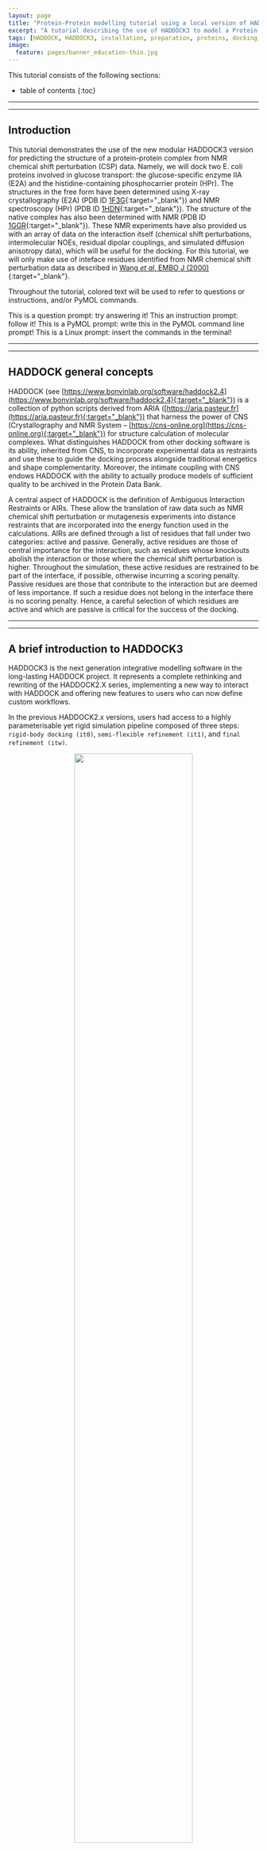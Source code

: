 ```yaml
---
layout: page
title: "Protein-Protein modelling tutorial using a local version of HADDOCK3"
excerpt: "A tutorial describing the use of HADDOCK3 to model a Protein-Protein complex"
tags: [HADDOCK, HADDOCK3, installation, preparation, proteins, docking, analysis, workflows]
image:
  feature: pages/banner_education-thin.jpg
---
```

This tutorial consists of the following sections:

* table of contents
{:toc}

<hr>
<hr>

## Introduction

This tutorial demonstrates the use of the new modular HADDOCK3 version for predicting the structure of a protein-protein complex from NMR chemical shift perturbation (CSP) data. 
Namely, we will dock two E. coli proteins involved in glucose transport: the glucose-specific enzyme IIA (E2A) and the histidine-containing phosphocarrier protein (HPr). 
The structures in the free form have been determined using X-ray crystallography (E2A) (PDB ID [1F3G](https://www.ebi.ac.uk/pdbe/entry/pdb/1f3g){:target="_blank"}) 
and NMR spectroscopy (HPr) (PDB ID [1HDN](https://www.ebi.ac.uk/pdbe/entry/pdb/1hdn){:target="_blank"}). 
The structure of the native complex has also been determined with NMR (PDB ID [1GGR](https://www.ebi.ac.uk/pdbe/entry/pdb/1ggr){:target="_blank"}). 
These NMR experiments have also provided us with an array of data on the interaction itself 
(chemical shift perturbations, intermolecular NOEs, residual dipolar couplings, and simulated diffusion anisotropy data), which will be useful for the docking. 
For this tutorial, we will only make use of inteface residues identified from NMR chemical shift perturbation data as described 
in [Wang *et al*, EMBO J (2000)](https://onlinelibrary.wiley.com/doi/10.1093/emboj/19.21.5635/abstract){:target="_blank"}.

Throughout the tutorial, colored text will be used to refer to questions or instructions, and/or PyMOL commands.

<a class="prompt prompt-question">This is a question prompt: try answering it!</a>
<a class="prompt prompt-info">This an instruction prompt: follow it!</a>
<a class="prompt prompt-pymol">This is a PyMOL prompt: write this in the PyMOL command line prompt!</a>
<a class="prompt prompt-cmd">This is a Linux prompt: insert the commands in the terminal!</a>

<hr>
<hr>


## HADDOCK general concepts

HADDOCK (see [https://www.bonvinlab.org/software/haddock2.4](https://www.bonvinlab.org/software/haddock2.4){:target="_blank"})
is a collection of python scripts derived from ARIA ([https://aria.pasteur.fr](https://aria.pasteur.fr){:target="_blank"})
that harness the power of CNS (Crystallography and NMR System – [https://cns-online.org](https://cns-online.org){:target="_blank"})
for structure calculation of molecular complexes. What distinguishes HADDOCK from other docking software is its ability,
inherited from CNS, to incorporate experimental data as restraints and use these to guide the docking process alongside
traditional energetics and shape complementarity. Moreover, the intimate coupling with CNS endows HADDOCK with the
ability to actually produce models of sufficient quality to be archived in the Protein Data Bank.

A central aspect of HADDOCK is the definition of Ambiguous Interaction Restraints or AIRs. These allow the
translation of raw data such as NMR chemical shift perturbation or mutagenesis experiments into distance
restraints that are incorporated into the energy function used in the calculations. AIRs are defined through
a list of residues that fall under two categories: active and passive. Generally, active residues are those
of central importance for the interaction, such as residues whose knockouts abolish the interaction or those
where the chemical shift perturbation is higher. Throughout the simulation, these active residues are
restrained to be part of the interface, if possible, otherwise incurring a scoring penalty. Passive residues
are those that contribute to the interaction but are deemed of less importance. If such a residue does
not belong in the interface there is no scoring penalty. Hence, a careful selection of which residues are
active and which are passive is critical for the success of the docking.


<hr>
<hr>

## A brief introduction to HADDOCK3

HADDOCK3 is the next generation integrative modelling software in the
long-lasting HADDOCK project. It represents a complete rethinking and rewriting
of the HADDOCK2.X series, implementing a new way to interact with HADDOCK and
offering new features to users who can now define custom workflows.

In the previous HADDOCK2.x versions, users had access to a highly
parameterisable yet rigid simulation pipeline composed of three steps:
`rigid-body docking (it0)`, `semi-flexible refinement (it1)`, and `final refinement (itw)`.

<figure style="text-align: center;">
<img width="75%" src="/education/HADDOCK3/HADDOCK3-antibody-antigen/HADDOCK2-stages.png">
</figure>

In HADDOCK3, users have the freedom to configure docking workflows into
functional pipelines by combining the different HADDOCK3 modules, thus
adapting the workflows to their projects. HADDOCK3 has therefore developed to
truthfully work like a puzzle of many pieces (simulation modules) that users can
combine freely. To this end, the “old” HADDOCK machinery has been modularized,
and several new modules added, including third-party software additions. As a
result, the modularization achieved in HADDOCK3 allows users to duplicate steps
within one workflow (e.g., to repeat twice the `it1` stage of the HADDOCK2.x
rigid workflow).

Note that, for simplification purposes, at this time, not all functionalities of
HADDOCK2.x have been ported to HADDOCK3, which does not (yet) support NMR RDC,
PCS and diffusion anisotropy restraints, cryo-EM restraints and coarse-graining.
Any type of information that can be converted into ambiguous interaction
restraints can, however, be used in HADDOCK3, which also supports the
*ab initio* docking modes of HADDOCK.

<figure style="text-align: center;">
<img width="75%" src="/education/HADDOCK3/HADDOCK3-antibody-antigen/HADDOCK3-workflow-scheme.png">
</figure>

To keep HADDOCK3 modules organized, we catalogued them into several
categories. However, there are no constraints on piping modules of different
categories.

The main module categories are "topology", "sampling", "refinement",
"scoring", and "analysis". There is no limit to how many modules can belong to a
category. Modules are added as developed, and new categories will be created
if/when needed. You can access the HADDOCK3 documentation page for the list of
all categories and modules. Below is a summary of the available modules:

* **Topology modules**
    * `topoaa`: *generates the all-atom topologies for the CNS engine.*
* **Sampling modules**
    * `rigidbody`: *Rigid body energy minimization with CNS (`it0` in haddock2.x).*
    * `lightdock`: *Third-party glow-worm swam optimization docking software.*
* **Model refinement modules**
    * `flexref`: *Semi-flexible refinement using a simulated annealing protocol through molecular dynamics simulations in torsion angle space (`it1` in haddock2.x).*
    * `emref`: *Refinement by energy minimisation (`itw` EM only in haddock2.4).*
    * `mdref`: *Refinement by a short molecular dynamics simulation in explicit solvent (`itw` in haddock2.X).*
* **Scoring modules**
    * `emscoring`: *scoring of a complex performing a short EM (builds the topology and all missing atoms).*
    * `mdscoring`: *scoring of a complex performing a short MD in explicit solvent + EM (builds the topology and all missing atoms).*
* **Analysis modules**
    * `alascan`: *Performs a systematic (or user-define) alanine scanning mutagenesis of interface residues.*
    * `caprieval`: *Calculates CAPRI metrics (i-RMSD, l-RMSD, Fnat, DockQ) with respect to the top-scoring model or reference structure if provided.*
    * `clustfcc`: *Clusters models based on the fraction of common contacts (FCC)*
    * `clustrmsd`: *Clusters models based on pairwise RMSD matrix calculated with the `rmsdmatrix` module.*
    * `contactmap`: *Generate contact matrices of both intra- and intermolecular contacts and a chordchart of intermolecular contacts.*
    * `rmsdmatrix`: *Calculates the pairwise RMSD matrix between all the models generated in the previous step.*
    * `ilrmsdmatrix`: *Calculates the pairwise interface-ligand-RMSD (il-RMSD) matrix between all the models generated in the previous step.*
    * `seletop`: *Selects the top N models from the previous step.*
    * `seletopclusts`: *Selects the top N clusters from the previous step.*

The HADDOCK3 workflows are defined in simple configuration text files, similar to the TOML format but with extra features.
Contrary to HADDOCK2.X which follows a rigid (yet highly parameterisable)
procedure, in HADDOCK3, you can create your own simulation workflows by
combining a multitude of independent modules that perform specialized tasks.


<hr>
<hr>

## Software and data setup

In order to follow this tutorial you will need to work on a Linux or MacOSX
system. We will also make use of [**PyMOL**](https://www.pymol.org/){:target="_blank"} (freely available for
most operating systems) in order to visualize the input and output data. We will
provide you links to download the various required software and data.

Further, we are providing pre-processed PDB files for docking and analysis (but the
preprocessing of those files will also be explained in this tutorial). The files have been processed
to facilitate their use in HADDOCK and to allow comparison with the known reference
structure of the complex. 

If you are running this tutorial on your own resources _download and unzip the following_
[zip archive](https://surfdrive.surf.nl/files/index.php/s/R7VHGQM9nx8QuQn){:target="_blank"}
_and note the location of the extracted PDB files in your system_. 

__If running as part of a BioExcel workshop or summerschool see the instructions in the next section.__

_Note_ that you can also download and unzip this archive directly from the Linux command line:

<a class="prompt prompt-cmd">
wget https://surfdrive.surf.nl/files/index.php/s/2RmROYLP4HcNZ1V/download -O HADDOCK3-protein-protein.zip<br>
unzip HADDOCK3-protein-protein.zip
</a>


Unziping the file will create the `HADDOCK3-protein-protein` directory which should contain the following directories and files:

* `pdbs`: a directory containing the pre-processed PDB files
* `restraints`: a directory containing the interface information and the corresponding restraint files for HADDOCK3
* `runs`: a directory containing pre-calculated results
* `scripts`: a directory containing various scripts used in this tutorial
* `workflows`: a directory containing configuration file examples for HADDOCK3

In case of a workshop of course, HADDOCK3 will usually have been installed on the system you will be using.

It this is not the case, you will have to install it yourself. To obtain and install HADDOCK3, navigate to [its repository][haddock-repo], fill the
registration form, and then follow the instructions under the **Local setup (on your own)** section below.


<hr>

### Local setup (on your own)

If you are installing HADDOCK3 on your own system, check the instructions and requirements below.


#### Installing HADDOCK3

To obtain HADDOCK3 navigate to [its repository][haddock-repo], fill the
registration form, and then follow the [installation instructions](https://www.bonvinlab.org/haddock3/INSTALL.html){:target="_blank"}.

**_Note_** that depending on the system you are installing HADDOCK3 on, you might have to recompile CNS if the provided executable is not working. See the [CNS troubleshooting section](https://github.com/haddocking/haddock3/blob/main/DEVELOPMENT.md#troubleshooting-the-cns-executable){:target="_blank"} on the HADDOCK3 GitHub repository for instructions.

#### Auxiliary software

[**PyMOL**](https://www.pymol.org/){:target="_blank"}: In this tutorial we will make use of PyMOL for visualization. If not
already installed on your system, download and install [**PyMOL**](https://www.pymol.org/){:target="_blank"}. Note that you can use your favorite visulation software but instructions are only provided here for PyMOL.


<hr>
<hr>

## Preparing PDB files for docking

In this section we will prepare the PDB files of the two proteins for docking.
Crystal and NMR structures are available from the [PDBe database](https://www.pdbe.org){:target="_blank"}. 
Throughout this step, we will use `pdb-tools` from the command line.

_**Note**_ that `pdb-tools` is also available as a [web service](https://wenmr.science.uu.nl/pdbtools/){:target="_blank"}.

_**Note**_: Before starting to work on the tutorial, make sure to activate your haddock3 environment (how to do it depends on how you installed haddock3).


<hr>

### Inspecting and preparing E2A for docking

We will now inspect the E2A structure. For this start PyMOL and in the command line window of PyMOL (indicated by PyMOL>) type:

<a class="prompt prompt-pymol">
fetch 1F3G<br>
show cartoon<br>
hide lines<br>
show sticks, resn HIS<br>
</a>

You should see a backbone representation of the protein with only the histidine side-chains visible.
Try to locate the histidines in this structure.

<a class="prompt prompt-question">Is there any phosphate group present in this structure?</a>

Note that you can zoom on the histidines by typing in PyMOL:

<a class="prompt prompt-pymol">zoom resn HIS</a>

Revert to a full view with:

<a class="prompt prompt-pymol">zoom vis</a>

As a preparation step before docking, it is advised to remove any irrelevant water and other small molecules (e.g. small molecules from the crystallisation buffer), however do leave relevant co-factors if present. For E2A, the PDB file only contains water molecules. You can remove those in PyMOL by typing:

<a class="prompt prompt-pymol">remove resn HOH</a>

Now let us vizualize the residues affected by binding as identified by NMR. From [Wang *et al*, EMBO J (2000)](https://onlinelibrary.wiley.com/doi/10.1093/emboj/19.21.5635/abstract){:target="_blank"} the following residues of E2A were identified has having significant chemical shift perturbations:

<a class="prompt prompt-info">38,40,45,46,69,71,78,80,94,96,141</a>

We will now switch to a surface representation of the molecule and highlight the NMR-defined interface. In PyMOL type the following commands:

<a class="prompt prompt-pymol">
color white, all<br>
show surface<br>
select e2a_active, (1F3G and resi 38,40,45,46,69,71,78,80,94,96,141)<br>
color red, e2a_active<br>
</a>

<figure align="center">
<img src="/education/HADDOCK24/HADDOCK24-protein-protein-basic/e2a-surface-airs.png">
</figure>

Inspect the surface.

<a class="prompt prompt-question">Do the identified residues form a well defined patch on the surface?</a>
<a class="prompt prompt-question">Do they form a contiguous surface?</a>

The answer to the last question should be no: We can observe residue in the center of the patch that do not seem significantly affected while still being in the middle of the defined interface. This is the reason why in HADDOCK we also define "*passive*" residues that correspond to surface neighbors of active residues. These can be selected manually, or more conveniently you can let the HADDOCK server do it for you (see [Setting up the docking run](#setting-up-the-docking-run) below).

As final step save the molecule as a new PDB file which we will call: *e2a_1F3G.pdb*<br>
For this in the PyMOL menu on top select:

<a class="prompt prompt-info">File -> Export molecule...</a>
<a class="prompt prompt-info">Click on the save button</a>
<a class="prompt prompt-info">Select as ouptut format PDB (*.pdb *.pdb.gz)</a>
<a class="prompt prompt-info">Name your file *e2a_1F3G.pdb* and note its location</a>

After saving the molecule delete it from the Pymol window or close Pymol. You can remove the molecule by typing this into the command line window of PyMOL:

<a class="prompt prompt-pymol">
delete 1F3G
</a>

In a terminal, make sure that E2A chain is A.

<a class="prompt prompt-cmd">
pdb_chain -A e2a_1F3G.pdb | pdb_chainxseg > e2a_1F3G_clean.pdb
</a>

This will be usefull in the docking phase, as HADDOCK3 needs different chain associated to each protein involved in the docking.

<hr>

### Adding a phosphate group

Since the biological function of this complex is to transfer a phosphate group from one protein to another, via histidines side-chains, it is relevant to make sure that a phosphate group be present for docking. As we have seen above none is currently present in the PDB files. HADDOCK does support a list of modified amino acids which you can find at the following link: [https://wenmr.science.uu.nl/haddock2.4/library](https://wenmr.science.uu.nl/haddock2.4/library){:target="_blank"}.

<a class="prompt prompt-question">Check the list of supported modified amino acids.</a>
<a class="prompt prompt-question">What is the proper residue name for a phospho-histidine in HADDOCK?</a>

In order to use a modified amino-acid in HADDOCK, the only thing you will need to do is to edit the PDB file and change the residue name of the amino-acid you want to modify. Don not bother deleting irrelevant atoms or adding missing ones, HADDOCK will take care of that. For E2A, the histidine that is phosphorylated has residue number 90. In order to change it to a phosphorylated histidine do the following:

<a class="prompt prompt-info">Edit the PDB file (*e2a_1F3G_clean.pdb*) in your favorite text editor</a>
<a class="prompt prompt-info">Change the name of histidine 90 to NEP </a>
<a class="prompt prompt-info">Save the file (as simple text file) under a new name, e.g. *e2aP_1F3G.pdb*</a>

Alternatively, this can also be done from the command line with the following command:

<a class="prompt prompt-cmd">
sed 's/HIS\ A\  90/NEP\ A\  90/g' e2a_1F3G_clean.pdb > e2aP_1F3G.pdb
</a>

**Note:** The same procedure can be used to introduce a mutation in an input protein structure.


<hr>

### Inspecting and preparing HPR for docking

We will now inspect the HPR structure. For this start PyMOL and in the command line window of PyMOL type:

<a class="prompt prompt-pymol">
fetch 1HDN<br>
show cartoon<br>
hide lines<br>
</a>

Since this is an NMR structure it does not contain any water molecules and we don't need to remove them.

Let's vizualize the residues affected by binding as identified by NMR. From [Wang *et al*, EMBO J (2000)](https://onlinelibrary.wiley.com/doi/10.1093/emboj/19.21.5635/abstract){:target="_blank"} the following residues were identified has having significant chemical shift perturbations:

<a class="prompt prompt-info">15,16,17,20,48,49,51,52,54,56</a>

We will now switch to a surface representation of the molecule and highlight the NMR-defined interface. In PyMOL type the following commands:

<a class="prompt prompt-pymol">
color white, all<br>
show surface<br>
select hpr_active, (1HDN and resi 15,16,17,20,48,49,51,52,54,56)<br>
color red, hpr_active<br>
</a>

Again, inspect the surface.

<a class="prompt prompt-question">Do the identified residues form a well defined patch on the surface?</a>
<a class="prompt prompt-question">Do they form a contiguous surface?</a>

Now since this is an NMR structure, it actually consists of an ensemble of models. HADDOCK can handle such ensemble, using each conformer in turn as starting point for the docking. We however recommend to limit the number of conformers used for docking, since the number of conformer combinations of the input molecules might explode (e.g. 10 conformers each will give 100 starting combinations and if we generate 1000 ridig body models (see [HADDOCK general concepts](#haddock-general-concepts) above) each combination will only be sampled 10 times).

Now let's vizualise this NMR ensemble. In PyMOL type:

<a class="prompt prompt-pymol">
hide all<br>
show ribbon<br>
set all_states, on<br>
</a>

You should now be seing the 30 conformers present in this NMR structure. To illustrate the potential benefit of using an ensemble of conformations as starting point for docking let's look at the side-chains of the active residues:

<a class="prompt prompt-pymol">
show lines, hpr_active<br>
</a>

<figure align="center">
<img src="/education/HADDOCK24/HADDOCK24-protein-protein-basic/hpr-ensemble.png">
</figure>

You should be able to see the amount of conformational space sampled by those surface side-chains. You can clearly see that some residues do sample a large variety of conformations, one of which might lead to much better docking results.

**Note:** Pre-sampling of possible conformational changes can thus be beneficial for the docking, but again do limit the number of conformers used for the docking (or increase the number of sampled models, which is possible for users with expert- or guru-level access. The default access level is however only easy - for a higher level access do request it after registration).

As final step, save the molecule as a new PDB file which we will call: *hpr-ensemble.pdb*
For this in the PyMOL menu select:

<a class="prompt prompt-info">File -> Export molecule...</a>
<a class="prompt prompt-info">Select as State 0 (all states)</a>
<a class="prompt prompt-info">Click on Save...</a>
<a class="prompt prompt-info">Select as ouptut format PDB (*.pdb *.pdb.gz)</a>
<a class="prompt prompt-info">Name your file *hpr-ensemble.pdb* and note its location</a>


In a terminal, make sure that hpr chain is B.

<a class="prompt prompt-cmd">
pdb_chain -B hpr-ensemble.pdb | pdb_chainxseg > hpr-ensemble_clean.pdb
</a>

This will be usefull in the docking phase, as HADDOCK3 needs different chain associated to each protein involved in the docking.


<hr>
<hr>

## Defining restraints for docking

Before setting up the docking, we first need to generate distance restraint files in a format suitable for HADDOCK.
HADDOCK uses [CNS][link-cns]{:target="_blank"} as computational engine.
A description of the format for the various restraint types supported by HADDOCK can be found in our [Nature Protocol 2024][nat-pro]{:target="_blank"} paper, Box 1.

Distance restraints are defined as follows:

<pre style="background-color:#DAE4E7">
assign (selection1) (selection2) distance, lower-bound correction, upper-bound correction
</pre>

The lower limit for the distance is calculated as: distance minus lower-bound correction
and the upper limit as: distance plus upper-bound correction.

The syntax for the selections can combine information about:

* chainID - `segid` keyword
* residue number - `resid` keyword
* atom name - `name` keyword.

Other keywords can be used in various combinations of OR and AND statements. Please refer for that to the [online CNS manual][link-cns]{:target="_blank"}.

E.g.: a distance restraint between the CB carbons of residues 10 and 200 in chains A and B with an
allowed distance range between 10Å and 20Å would be defined as follows:

<pre style="background-color:#DAE4E7">
assign (segid A and resid 10 and name CB) (segid B and resid 200 and name CB) 20.0 10.0 0.0
</pre>

<a class="prompt prompt-question">
Can you think of a different way of defining the distance and lower and upper corrections while maintaining the same
allowed range?
</a>


<hr>

### Defining active and passive residues for E2A

As stated before, the following residues were identified has having significant chemical shift perturbations from [Wang *et al*, EMBO J (2000)](https://onlinelibrary.wiley.com/doi/10.1093/emboj/19.21.5635/abstract){:target="_blank"}:

<a class="prompt prompt-info">38,40,45,46,69,71,78,80,94,96,141</a>

Hence, we are using these residues as `active` residues for the docking run. However, we have to define `passive` residues before the run. 
These passive residues allows us to deal with potentially incomplete binding sites by defining surface neighbors as `passive` residues.
These are added to the definition of the interface but will not lead to any energetic penalty if they are not part of the
binding site in the final models, while the residues defined as `active` (typically the identified or predicted binding
site residues) will. When using the HADDOCK server, `passive` residues will be automatically defined. Here since we are
using a local version, we need to define those manually and create a file in which the active and passive residues will be listed.

This can easily be done using a haddock3 command line tool in the following way:

<a class="prompt prompt-cmd">
echo "38 40 45 46 69 71 78 80 94 96 141" > e2a.act-pass
haddock3-restraints passive_from_active e2a_1F3G.pdb 38,40,45,46,69,71,78,80,94,96,141 >> e2a.act-pass
</a>

The NMR-identified residues and their surface neighbors generated with the above command can be used to define ambiguous interactions restraints, either using the NMR identified residues as active in HADDOCK, or combining those with the surface neighbors and use this combination as passive only. Here we decided to treat the NMR-identified residues as active residues. 
Note the file consists of two lines, with the first one defining the `active` residues and
the second line the `passive` ones. We will use later these files to generate the ambiguous distance restraints for HADDOCK.

In general it is better to be too generous rather than too strict in the
definition of passive residues.

An important aspect is to filter both the active (the residues identified from
your mapping experiment) and passive residues by their solvent accessibility.
Our web service uses a default relative accessibility of 15% as cutoff. This is
not a hard limit. You might consider including even more buried residues if some
important chemical group seems solvent accessible from a visual inspection.

<hr>

### Defining active and passive residues for HPR

As stated before, the following residues were identified has having significant chemical shift perturbations from [Wang *et al*, EMBO J (2000)](https://onlinelibrary.wiley.com/doi/10.1093/emboj/19.21.5635/abstract){:target="_blank"}:

<a class="prompt prompt-info">15,16,17,20,48,49,51,52,54,56</a>

Using the same haddock3 command line tool: 

<a class="prompt prompt-cmd">
echo "15 16 17 20 48 49 51 52 54 56" > hpr.act-pass
haddock3-restraints passive_from_active hpr-ensemble.pdb 15,16,17,20,48,49,51,52,54,56 >> hpr.act-pass
</a>

<hr>

### Defining the ambiguous interaction restraints

Once you have defined your active and passive residues for both molecules, you
can proceed with the generation of the ambiguous interaction restraints (AIR) file for HADDOCK.
For this you can either make use of our online [haddock-restraints](https://rascar.science.uu.nl/haddock-restraints) web service, entering the
list of active and passive residues for each molecule, and saving the resulting
restraint list to a text file, or use our haddock3 command line tool.

To use our haddock3 command line tool you need to create for each molecule a file containing two lines:

* The first line corresponds to the list of active residues (numbers separated by spaces)
* The second line corresponds to the list of passive residues.

* For E2A (the file called `e2a.act-pass`):
<pre style="background-color:#DAE4E7">
38 40 45 46 69 71 78 80 94 96 141
35 37 39 42 43 44 47 48 64 66 68 70 72 74 81 82 83 84 86 88 97 98 99 100 105 109 110 131 132 133 142 143 144 145
</pre>

* and for HPR (the file called `hpr.act-pass`):
<pre style="background-color:#DAE4E7">
15 16 17 20 48 49 51 52 54 56
9 10 11 12 21 24 25 37 38 40 41 43 45 46 47 53 55 57 58 59 60 84 85
</pre>

Using those two files, we can generate the CNS-formatted AIR restraint files
with the following command:

<a class="prompt prompt-cmd">
haddock3-restraints active_passive_to_ambig restraints/e2a.act-pass restraints/hpr.act-pass \-\-segid-one A \-\-segid-two B > e2a-hpr_air.tbl
</a>

This generates a file called `ambig-prot-prot.tbl` that contains the AIR
restraints. The default distance range for those is between 0 and 2Å, which
might seem short but makes senses because of the 1/r^6 summation in the AIR
energy function that makes the effective distance be significantly shorter than
the shortest distance entering the sum.

The effective distance is calculated as the SUM over all pairwise atom-atom
distance combinations between an active residue and all the active+passive on
the other molecule: SUM[1/r^6]^(-1/6).

<hr>

### Restraints validation

If you modify manually this generated restraint files or create your own, it is possible to quickly check if the format is valid using the following `haddock3-restraints` sub-command:

<a class="prompt prompt-cmd">
haddock3-restraints validate_tbl e2a-hpr_air.tbl \-\-silent
</a>

No output means that your TBL file is valid.

*__Note__* that this only validates the syntax of the restraint file, but does not check if the selections defined in the restraints are actually existing in your input PDB files.


<hr>
<hr>

## Setting up the docking with HADDOCK3

<hr>

### HADDOCK3 workflow definition

Now that we have all required files at hand (PBD and restraints files) it is time to setup our docking protocol.
For this we need to create a HADDOCK3 configuration file that will define the docking workflow. In contrast to HADDOCK2.X,
we have much more flexibility in doing this. We will illustrate this flexibility by introducing a clustering step
after the initial rigid-body docking stage, select up to 10 models per cluster and refine all of those.

HADDOCK3 also provides an analysis module (`caprieval`) that allows
to compare models to either the best scoring model (if no reference is given) or a reference structure, which in our case
we have at hand. This will directly allow us to assess the performance of the protocol for the following two scenarios:

1. **Scenario 1**: 1000 rigidbody docking models, selection of top200 and flexible refinement + EM 
3. **Scenario 2**: 1000 rigidbody docking models, FCC clustering and selection of max 20 models per cluster followed by flexible refinement and EM

The basic workflow for the first scenario consists of the following modules:

1. **`topoaa`**: *Generates the topologies for the CNS engine and builds missing atoms*
2. **`rigidbody`**: *Performs rigid body energy minimisation (`it0` in haddock2.x)*
3. **`caprieval`**: *Calculates CAPRI metrics (i-RMSD, l-RMSD, Fnat, DockQ) with respect to the top scoring model or reference structure if provided*
4. **`seletop`** : *Selects the top X models from the previous module*
5. **`flexref`**: *Preforms semi-flexible refinement of the interface (`it1` in haddock2.4)*
6. **`caprieval`**
7. **`emref`**: *Final refinement by energy minimisation (`itw` EM only in haddock2.4)*
8. **`caprieval`**
9. **`clustfcc`**: *Clustering of models based on the fraction of common contacts (FCC)*
10. **`seletopclusts`**: *Selects the top models of all clusters*
11. **`caprieval`** Cluster-based CAPRI statistics
12. **`contactmap`**: *Contacts matrix and a chordchart of intermolecular contacts*

In the second scenario a clustering step is introduced after rigid-body docking with the seletop module of scenario 1 (step4) replaced by:

* **`clustfcc`**: *Clustering of models based on the fraction of common contacts (FCC)*
* **`seletopclusts`**: *Selection of the top10 models of all clusters*

The input PDB and restraints files are the same for the two scenarios.


The corresponding toml configuration files are provided in the `workflows` directory. For scenario2 it looks like:

{% highlight toml %}
# ====================================================================
# Protein-protein docking example with NMR-derived ambiguous interaction restraints
# ====================================================================

# directory in which the scoring will be done
run_dir = "run2-full"

# execution mode
mode = "local"
# maximum of 50 cores (limited by the number of available cores)
ncores = 50

# molecules to be docked
molecules =  [
    "data/e2aP_1F3G.pdb",
    "data/hpr-ensemble_clean.pdb"
    ]

# ====================================================================
# Parameters for each stage are defined below, prefer full paths
# ====================================================================

[topoaa]
autohis = true

[rigidbody]
tolerance = 5
ambig_fname = "data/e2a-hpr_air.tbl"

[caprieval]
reference_fname = "data/e2a-hpr_1GGR.pdb"

[clustfcc]

[seletopclusts]

[caprieval]
reference_fname = "data/e2a-hpr_1GGR.pdb"

[flexref]
tolerance = 5
ambig_fname = "data/e2a-hpr_air.tbl"

[caprieval]
reference_fname = "data/e2a-hpr_1GGR.pdb"

[emref]
tolerance = 5
ambig_fname = "data/e2a-hpr_air.tbl"

[caprieval]
reference_fname = "data/e2a-hpr_1GGR.pdb"

[clustfcc]

[seletopclusts]

[caprieval]
reference_fname = "data/e2a-hpr_1GGR.pdb"

[contactmap]

# ====================================================================
{% endhighlight %}


**_Note_**: For making best use of the available CPU resources it is recommended to adapt the sampling parameter to be a multiple of the number of available cores when running in local mode.

**_Note_**: In case no reference is available (the usual scenario), the best ranked model is used as reference for each stage.
Including `caprieval` at the various stages even when no reference is provided is useful to get the rankings and scores and visualise the results (see Analysis section below).

**_Note_**: The default sampling would be 1000 models for `rigidbody` of which, for scenario1, 200 are passed to the flexible refinement in `seletop`. 

As an indication of the computational requirements, the default sampling worflow of scenario1 for this tutorial completes in about 37min using 12 cores on a MaxOSX M2 processor.

**_Note_**: To get a list of all possible parameters that can be defined in a specific module (and their default values) you can use the following command:

<a class="prompt prompt-cmd">
haddock3-cfg -m \<module\-name\>
</a>

Add the `-d` option to get a more detailed description of parameters and use the `-h` option to see a list of arguments and options.

Alternatively, you can consult the [developer's guide](https://www.bonvinlab.org/haddock3/){:target="_blank"}, where each parameter of each module is listed along with their default values, short and long descriptions, etc. Navigate to the [Modules](https://www.bonvinlab.org/haddock3/modules/index.html#){:target="_blank"} and select a module which parameters you want to display.

<a class="prompt prompt-question">
In the above workflow we see in three modules a *tolerance* parameter defined. Using the *haddock3-cfg* command try to figure out what this parameter does.
</a>


<hr>

### Running HADDOCK3

In in the first section of the workflow above we have a parameter `mode` defining the execution mode. HADDOCK3 currently supports three difference execution modes:

- **local** : In this mode, HADDOCK3 will run on the current system, using the defined number of cores (`ncores`) in the config file to a maximum of the total number of available cores on the system.
- **batch**: In this mode, HADDOCK3 will typically be started on your local server (e.g. the login node) and will dispatch jobs to the batch system of your cluster (slurm and torque are currently supported).
- **mpi**: HADDOCK3 also supports a pseudo parallel MPI implementation, which allows to harvest the power of multiple nodes to distribute the computations (functional but still very experimental at this stage).


<hr>

#### Learn more about the various execution modes of haddock3

<hr>

<details style="background-color:#DAE4E7">
  <summary style="bold">
    <b><i>Local execution</i></b> <i class="material-icons">expand_more</i>
  </summary>

In this mode HADDOCK3 will run on the current system, using the defined number of cores (<i>ncores</i>) 
in the config file to a maximum of the total number of available cores on the system minus one. 
An example of the relevant parameters to be defined in the first section of the config file is:

{% highlight toml %}
# compute mode
mode = "local"
#  1 nodes x 50 ncores
ncores = 50
{% endhighlight %}

In this mode HADDOCK3 can be started from the command line with as argument the configuration file of the defined workflow.

{% highlight shell %}
haddock3 <my-workflow-configuration-file>
{% endhighlight %}

Alternatively redirect the output to a log file and send haddock3 to the background.


As an indication, running locally on an Apple M2 laptop using 10 cores, this workflow completed in 7 minutes.


{% highlight shell %}
haddock3 <my-workflow-configuration-file> > haddock3.log &
{% endhighlight %}

<b>Note</b>: This is also the execution mode that should be used for example when submitting the HADDOCK3 job to a node of a cluster, requesting X number of cores.

</details>

<hr>

<details style="background-color:#DAE4E7">
  <summary style="bold">
    <b><i>Exection in batch mode using slurm</i></b> <i class="material-icons">expand_more</i>
  </summary>

  Here is an example script for submitting via the slurm batch system:

  {% highlight shell %}
  #!/bin/bash
  #SBATCH --nodes=1
  #SBATCH --tasks-per-node=50
  #SBATCH -J haddock3
  #SBATCH --partition=medium

  # activate the haddock3 conda environment
  source $HOME/miniconda3/etc/profile.d/conda.sh
  conda activate haddock3

  # go to the run directory
  cd $HOME/HADDOCK3-antibody-antigen

  # execute
  haddock3 <my-workflow-configuration-file>
  {% endhighlight %}
  <br>


  In this mode HADDOCK3 will typically be started on your local server (e.g. the login node) and will dispatch jobs to the batch system of your cluster. 
  Two batch systems are currently supported: <i>slurm</i> and <i>torque</i> (defined by the <i>batch_type</i> parameter). 
  In the configuration file you will have to define the <i>queue</i> name and the maximum number of concurrent jobs sent to the queue (<i>queue_limit</i>). 

  Since HADDOCK3 single model calculations are quite fast, it is recommended to calculate multiple models within one job submitted to the batch system. 
  he number of model per job is defined by the <i>concat</i> parameter in the configuration file. 
  You want to avoid sending thousands of very short jobs to the batch system if you want to remain friend with your system administrators...

  An example of the relevant parameters to be defined in the first section of the config file is:

  {% highlight toml %}
  # compute mode
  mode = "batch"
  # batch system
  batch_type = "slurm"
  # queue name
  queue = "short"
  # number of concurrent jobs to submit to the batch system
  queue_limit = 100
  # number of models to produce per submitted job
  concat = 10
  {% endhighlight %}

  In this mode HADDOCK3 can be started from the command line as for the local mode.
</details>

<hr>

<details style="background-color:#DAE4E7">
  <summary style="bold">
    <b><i>Exection in MPI mode</i></b> <i class="material-icons">expand_more</i>
  </summary>


HADDOCK3 supports a parallel pseudo-MPI implementation. For this to work, the <i>mpi4py</i> library must have been installed at installation time. 
Refer to the (<a href="https://www.bonvinlab.org/haddock3/tutorials/mpi.html" target=new>MPI-related instructions</a>).

The execution mode should be set to `mpi` and the total number of cores should match the requested resources when submitting to the batch system.

An example of the relevant parameters to be defined in the first section of the config file is:

{% highlight toml %}
# compute mode
mode = "mpi"
#  5 nodes x 50 tasks = ncores = 250
ncores = 250
{% endhighlight %}

In this execution mode the HADDOCK3 job should be submitted to the batch system requesting the corresponding number of nodes and cores per node.


  {% highlight shell %}
  #!/bin/bash
  #SBATCH --nodes=5
  #SBATCH --tasks-per-node=50
  #SBATCH -J haddock3mpi

  # Make sure haddock3 is activated
  source $HOME/miniconda3/etc/profile.d/conda.sh
  conda activate haddock3

  # go to the run directory
  # edit if needed to specify the correct location
  cd $HOME/HADDOCK3-antibody-antigen

  # execute
  haddock3 \<my-workflow-configuration-file\>
  {% endhighlight %}
  <br>
</details>

<br>

<hr>

### Scenario 1: 1000 rigidbody docking models, selection of top 200 and flexible refinement + EM 

Now that we have all data ready, and know about execution modes of HADDOCK3 it is time to setup the docking for the first scenario. The restraint file to use for this is `e2a-hpr_air.tbl`. We proceed to produce 1000 rigidbody docking models, from which 200 will be selected and refined through flexible refinement and energy minimization. For the analysis following the docking results, we are using the solved complex [1GGR](https://www.rcsb.org/structure/1GGR), named e2a-hpr_1GGR.pdb.

The configuration file for this scenario is provided as `workflows/scenario1.cfg`

If you have everything ready, you can launch haddock3 either from the command line, or, better,
submitting it to the batch system requesting in this local run mode a full node (see local execution mode above).
Instead of running the full sampling scenario, you can run a shorter version (sampling reduced to 100/20) (the full run results are anyway provided in the `runs` directory):

<a class="prompt prompt-cmd">
haddock3 workflows/scenario1-short.cfg
</a>

As an indication, running locally on an Apple M2 laptop using 12 cores, this workflow completed in less than 3 minutes, while the full runs takes about 21 minutes to complete.

<hr>

### Scenario 2: 1000 rigidbody docking models, FCC clustering and selection of max 20 models per cluster followed by flexible refinement and EM 

In scenario 2, we proceed to produce 1000 rigidbody docking models, from which we proceed to do a first clustering analysis. From the top10 models of each clusters a flexible refinement then energy minization is done. This scenario illustrates the new flexibility of HADDOCK3, adding a clustering step after rigid-body docking, which is not possible in the HADDOCK2.X version.

The configuration file for this scenario is provided as `workflows/scenario2.cfg`

If you have everything ready, you can launch haddock3 either from the command line, or, better,
submitting it to the batch system requesting in this local run mode a full node (see local execution mode above).
Instead of running the full sampling scenario, you can run a shorter version (sampling reduced to 100) (the full run results are anyway provided in the `runs` directory):

<a class="prompt prompt-cmd">
haddock3 workflows/scenario2-short.cfg
</a>

As an indication, running locally on an Apple M2 laptop using 10 cores, this workflow completed in less than 4 minutes.


<hr>
<hr>

## Analysis of docking results


### General structure of a run directory

In case something went wrong with the docking (or simply if you do not want to wait for the results) you can find the following precalculated runs in the `runs` directory:
- `run1-full`: docking scenario1
- `run1-short`: docking scenario1-short (limited sampling)
- `run2-full`: docking scenario2
- `run2-short`: docking scenario2-short (limited sampling)


Once your run has completed inspect the content of the resulting directory. You will find the various steps (modules) of the defined workflow numbered sequentially, e.g. for scenario 2:

{% highlight shell %}
> ls runs/run2-full/
    00_topoaa/
    01_rigidbody/
    02_caprieval/
    03_clustfcc/
    04_seletopclusts/
    05_caprieval/
    06_flexref/
    07_caprieval/
    08_emref/
    09_caprieval/
    10_clustfcc/
    11_seletopclusts/
    12_caprieval/
    13_contactmaps
    analysis/
    data/
    log
    traceback/
{% endhighlight %}

In addition, there is a log file (text file) and four additional directories:

- the `analysis` directory contains various plots to visualize the results for each caprieval step and a general report (`report.html`) that provides all statistics with various plots. You can open this file in your preferred web browser
- the `data` directory contains the input data (PDB and restraint files) for the various modules, as well as an input workflow  (in `configurations` directory)
- the `toppar` directory contains the force field topology and parameter files (only present when running in self-contained mode)
- the `traceback` directory contains `traceback.tsv`, which links all models to see which model originates from which throughout all steps of the workflow.

You can find information about the duration of the run at the bottom of the log file. 

Each sampling/refinement/selection module will contain PDB files.
For example, the `09_seletopclusts` directory contains the selected models from each cluster. The clusters in that directory are numbered based
on their rank, i.e. `cluster_1` refers to the top-ranked cluster. Information about the origin of these files can be found in that directory in the `seletopclusts.txt` file.

The simplest way to extract ranking information and the corresponding HADDOCK scores is to look at the `XX_caprieval` directories (which is why it is a good idea to have it as the final module, and possibly as intermediate steps). This directory will always contain a `capri_ss.tsv` single model statistics file, which contains the model names, rankings and statistics (score, iRMSD, Fnat, lRMSD, ilRMSD and dockq score). E.g. for `run1-short/11_caprieval`:

<pre style="background-color:#DAE4E7">
model   md5     caprieval_rank  score   irmsd   fnat    lrmsd   ilrmsd  dockq   rmsd    cluster_id      cluster_ranking model-cluster_ranking   air     angles    bonds   bsa     cdih    coup    dani    desolv  dihe    elec    improper        rdcs    rg      sym     total   vdw     vean    xpcs
../10_seletopclusts/cluster_1_model_1.pdb       -       1       -148.148        1.030   0.889   1.472   1.672   0.846   0.927   1       1       1       6.170     241.843 37.056  1702.360        0.000   0.000   0.000   -13.126 1283.440        -496.737        47.899  0.000   0.000   0.000   -526.858        -36.292   0.000   0.000
../10_seletopclusts/cluster_1_model_2.pdb       -       2       -144.448        1.039   0.861   1.481   1.712   0.836   0.934   1       1       2       12.376    224.041 34.946  1659.740        0.000   0.000   0.000   -8.098  1291.960        -499.715        47.404  0.000   0.000   0.000   -524.983        -37.644   0.000   0.000
../10_seletopclusts/cluster_1_model_3.pdb       -       3       -144.433        1.070   0.861   1.505   1.761   0.831   0.959   1       1       3       12.586    234.166 37.464  1647.550        0.000   0.000   0.000   -10.129 1295.290        -514.186        49.351  0.000   0.000   0.000   -534.325        -32.725   0.000   0.000
../10_seletopclusts/cluster_1_model_4.pdb       -       4       -144.132        0.929   0.889   1.442   1.437   0.861   0.862   1       1       4       11.926    240.560 37.771  1564.810        0.000   0.000   0.000   -17.454 1294.750        -427.513        50.907  0.000   0.000   0.000   -457.955        -42.368   0.000   0.000
...
</pre>

If clustering was performed prior to calling the `caprieval` module, the `capri_ss.tsv` file will also contain information about to which cluster the model belongs to and its ranking within the cluster.

The relevant statistics are:

* **score**: *the HADDOCK score (arbitrary units)*
* **irmsd**: *the interface RMSD, calculated over the interfaces the molecules*
* **fnat**: *the fraction of native contacts*
* **lrmsd**: *the ligand RMSD, calculated on the ligand after fitting on the receptor (1st component)*
* **ilrmsd**: *the interface-ligand RMSD, calculated over the interface of the ligand after fitting on the interface of the receptor (more relevant for small ligands for example)*
* **dockq**: *the DockQ score, which is a combination of irmsd, lrmsd and fnat and provides a continuous scale between 1 (exactly equal to reference) and 0*

Various other terms are also reported including:

* **bsa**: *the buried surface area (in squared angstroms)*
* **elec**: *the intermolecular electrostatic energy*
* **vdw**: *the intermolecular van der Waals energy*
* **desolv**: *the desolvation energy*


The iRMSD, lRMSD and Fnat metrics are the ones used in the blind protein-protein prediction experiment [CAPRI](https://capri.ebi.ac.uk/){:target="_blank"} (Critical PRediction of Interactions).

In CAPRI the quality of a model is defined as (for protein-protein complexes):

* **acceptable model**: i-RMSD < 4Å or l-RMSD < 10Å and Fnat > 0.1 (0.23 < DOCKQ < 0.49)
* **medium quality model**: i-RMSD < 2Å or l-RMSD < 5Å and Fnat > 0.3 (0.49 < DOCKQ < 0.8)
* **high quality model**: i-RMSD < 1Å or l-RMSD < 1Å and Fnat > 0.5 (DOCKQ > 0.8)

<a class="prompt prompt-question">
Based on these CAPRI criteria, what is the quality of the best model listed above (_cluster_1_model_1.pdb_)?
</a>

In case where the `caprieval` module is called after a clustering step, an additional `capri_clt.tsv` file will be present in the directory.
This file contains the cluster ranking and score statistics, averaged over the minimum number of models defined for clustering
(4 by default), with their corresponding standard deviations. E.g.:

<pre style="background-color:#DAE4E7">
cluster_rank    cluster_id      n       under_eval      score   score_std       irmsd   irmsd_std       fnat    fnat_std        lrmsd   lrmsd_std         dockq   dockq_std       ilrmsd  ilrmsd_std      rmsd    rmsd_std        air     air_std bsa     bsa_std desolv  desolv_std      elec    elec_std  total   total_std       vdw     vdw_std caprieval_rank
1       1       10      -       -145.291        1.655   1.017   0.053   0.875   0.014   1.475   0.022   0.844   0.012   1.646   0.125   0.920   0.036   10.765    2.663   1643.615        49.842  -12.202 3.521   -484.538        33.578  -511.030        30.842  -37.257 3.455   1
2       2       10      -       -104.588        5.104   7.967   0.362   0.125   0.069   15.246  0.938   0.133   0.031   14.405  0.552   8.271   0.392   38.880    9.265   1401.525        77.410  -14.119 0.968   -339.316        28.112  -326.929        17.229  -26.494 8.879   2
3       3       6       -       -88.298 4.646   3.016   0.265   0.326   0.030   8.303   1.830   0.350   0.052   7.289   0.855   2.997   0.436   28.868  21.272    1240.365        112.271 -16.524 4.943   -270.877        44.513  -262.493        33.887  -20.485 2.141   3
</pre>


In this file you find the cluster rank (which corresponds to the naming of the clusters in the previous `seletop` directory), the cluster ID (which is related to the size of the cluster, 1 being always the largest cluster), the number of models (n) in the cluster and the corresponding statistics (averages + standard deviations). The corresponding cluster PDB files will be found in the preceeding `09_seletopclusts` directory.

While these simple text files can be easily checked from the command line already, they might be cumbersome to read.
For that reason, we have developed a post-processing analysis that automatically generates html reports for all `caprieval` steps in the workflow.
These are located in the respective `analysis/XX_caprieval` directories and can be viewed using your favorite web browser.


<hr>

### Analysis scenario 1: 

Let us now analyze the docking results for this scenario. Use for that either your own run or a pre-calculated run provided in the `runs` directory.



<hr>

#### Cluster statistics

First of all let us check the final cluster statistics using the full run results from `runs/run1-full`.

Go into the `analysis/10_caprieval_analysis` directory of the respective run directory  (if needed copy the run or that directory to your local computer) and open in a web browser the `report.html` file. Be patient as this page contains interactive plots that may take some time to generate.

You can also view this report online [here](plots/scenario1/report.html){:target="_blank"}


On the top of the page, you will see a table that summarises the cluster statistics (taken from the `capri_clt.tsv` file).
The columns (corresponding to the various clusters) are sorted by default on the cluster rank, which is based on the HADDOCK score (found on the 4th row of the table).
As this is an interactive table, you can sort it as you wish by using the arrows present in the first column.
Simply click on the arrows of the term you want to use to sort the table (and you can sort it in ascending or descending order).
A snapshot of this table is shown below:

*__Note__* that in case the PDB files are still compressed (gzipped) the download links will not work. Also online visualisation is not enabled.


<a class="prompt prompt-info">Inspect the final cluster statistics</a>

<a class="prompt prompt-question">How many clusters have been generated?</a>

<a class="prompt prompt-question">Look at the score of the first few clusters: Are they significantly different if you consider their average scores and standard deviations?</a>

Since for this tutorial we have at hand the crystal structure of the complex, we provided it as reference to the `caprieval` modules.
This means that the iRMSD, lRMSD, Fnat and DockQ statistics report on the quality of the docked model compared to the reference crystal structure.

<a class="prompt prompt-question">How many clusters of acceptable or better quality have been generate according to CAPRI criteria?</a>

<a class="prompt prompt-question">What is the rank of the best cluster generated?</a>

<a class="prompt prompt-question">What is the rank of the first acceptable of better cluster generated?</a>


We are also providing in the `scripts` directory a simple script that extract some cluster statistics for acceptable or better clusters from the `caprieval` steps.
To use is simply call the script with as argument the run directory you want to analyze, e.g.:

<a class="prompt prompt-cmd">
   ./scripts/extract-capri-stats-clt.sh ./runs/run1-full
</a>

<details style="background-color:#DAE4E7">
 <summary>
  <i>View the output of the script</i> <i class="material-icons">expand_more</i>
 </summary>
<pre>
==============================================
== run1-full//02_caprieval/capri_clt.tsv
==============================================
Total number of acceptable or better clusters:  0  out of  1
Total number of medium or better clusters:      0  out of  1
Total number of high quality clusters:          0  out of  1

First acceptable cluster - rank:   i-RMSD:   Fnat:   DockQ:
First medium cluster     - rank:   i-RMSD:   Fnat:   DockQ:
Best cluster             - rank:  -  i-RMSD:  5.163  Fnat:  0.292  DockQ:  0.339
==============================================
== run1-full//04_caprieval/capri_clt.tsv
==============================================
Total number of acceptable or better clusters:  0  out of  1
Total number of medium or better clusters:      0  out of  1
Total number of high quality clusters:          0  out of  1

First acceptable cluster - rank:   i-RMSD:   Fnat:   DockQ:
First medium cluster     - rank:   i-RMSD:   Fnat:   DockQ:
Best cluster             - rank:  -  i-RMSD:  5.970  Fnat:  0.174  DockQ:  0.222
==============================================
== run1-full//06_caprieval/capri_clt.tsv
==============================================
Total number of acceptable or better clusters:  0  out of  1
Total number of medium or better clusters:      0  out of  1
Total number of high quality clusters:          0  out of  1

First acceptable cluster - rank:   i-RMSD:   Fnat:   DockQ:
First medium cluster     - rank:   i-RMSD:   Fnat:   DockQ:
Best cluster             - rank:  -  i-RMSD:  5.846  Fnat:  0.174  DockQ:  0.223
==============================================
== run1-full//08_caprieval/capri_clt.tsv
==============================================
Total number of acceptable or better clusters:  0  out of  1
Total number of medium or better clusters:      0  out of  1
Total number of high quality clusters:          0  out of  1

First acceptable cluster - rank:   i-RMSD:   Fnat:   DockQ:
First medium cluster     - rank:   i-RMSD:   Fnat:   DockQ:
Best cluster             - rank:  -  i-RMSD:  5.814  Fnat:  0.201  DockQ:  0.231
==============================================
== run1-full//11_caprieval/capri_clt.tsv
==============================================
Total number of acceptable or better clusters:  2  out of  3
Total number of medium or better clusters:      1  out of  3
Total number of high quality clusters:          0  out of  3

First acceptable cluster - rank:  1  i-RMSD:  1.017  Fnat:  0.875  DockQ:  0.844
First medium cluster     - rank:  1  i-RMSD:  1.017  Fnat:  0.875  DockQ:  0.844
Best cluster             - rank:  1  i-RMSD:  1.017  Fnat:  0.875  DockQ:  0.844
</pre>
</details>

<br>

<hr>

#### Visualizing the scores and their components


Next to the cluster statistic table shown above, the `report.html` file also contains a variety of plots displaying the HADDOCK score 
and its components against various CAPRI metrics (i-RMSD, l-RMSD,  Fnat, Dock-Q) with a color-coded representation of the clusters.
These are interactive plots. A menu on the top right of the first row (you might have to scroll to the rigth to see it) 
allows you to zoom in and out in the plots and turn on and off clusters. 

As a reminder, you can view this report online [**here**](plots/scenario1/report.html){:target="_blank"}

<a class="prompt prompt-info">
Examine the plots (remember here that higher DockQ values and lower i-RMSD values correspond to better models)
</a>

<a class="prompt prompt-question">For this antibody-antigen case, which of the score components correlates best with the quality of the models?</a>


Finally, the report also shows at the bottom of the page plots of the cluster statistics (distributions of values per cluster ordered according to their HADDOCK rank).

<hr>

#### Some single structure analysis


Single structure statistics can also be visualised in an html report if you would open a file from a caprieval step prior to clustering (e.g. `08_caprieval` after the final energy minimisation).

Some simple statistics can be extracted from the single model `caprieval` `capri_ss.tsv` files with the `extract-capri-stats.sh` script:


<a class="prompt prompt-cmd">
   ./scripts/extract-capri-stats.sh ./runs/run1-full
</a>

<details style="background-color:#DAE4E7">
<summary>
<i>View the output of the script:</i> <i class="material-icons">expand_more</i>
 </summary>
<pre>
==============================================
== run1-full//02_caprieval/capri_ss.tsv
==============================================
Total number of acceptable or better models:  401  out of  1000
Total number of medium or better models:      221  out of  1000
Total number of high quality models:          0  out of  1000

First acceptable model - rank:  1  i-RMSD:  2.788  Fnat:  0.306  DockQ:  0.385
First medium model     - rank:  7  i-RMSD:  1.148  Fnat:  0.556  DockQ:  0.711
Best model             - rank:  9  i-RMSD:  1.145  Fnat:  0.556  DockQ:  0.713
==============================================
== run1-full//04_caprieval/capri_ss.tsv
==============================================
Total number of acceptable or better models:  159  out of  200
Total number of medium or better models:      155  out of  200
Total number of high quality models:          0  out of  200

First acceptable model - rank:  1  i-RMSD:  2.788  Fnat:  0.306  DockQ:  0.385
First medium model     - rank:  7  i-RMSD:  1.148  Fnat:  0.556  DockQ:  0.711
Best model             - rank:  9  i-RMSD:  1.145  Fnat:  0.556  DockQ:  0.713
==============================================
== run1-full//06_caprieval/capri_ss.tsv
==============================================
Total number of acceptable or better models:  161  out of  200
Total number of medium or better models:      141  out of  200
Total number of high quality models:          41  out of  200

First acceptable model - rank:  1  i-RMSD:  1.034  Fnat:  0.833  DockQ:  0.827
First medium model     - rank:  1  i-RMSD:  1.034  Fnat:  0.833  DockQ:  0.827
Best model             - rank:  62  i-RMSD:  0.885  Fnat:  0.806  DockQ:  0.841
==============================================
== run1-full//08_caprieval/capri_ss.tsv
==============================================
Total number of acceptable or better models:  161  out of  200
Total number of medium or better models:      141  out of  200
Total number of high quality models:          49  out of  200

First acceptable model - rank:  1  i-RMSD:  1.030  Fnat:  0.889  DockQ:  0.846
First medium model     - rank:  1  i-RMSD:  1.030  Fnat:  0.889  DockQ:  0.846
Best model             - rank:  91  i-RMSD:  0.846  Fnat:  0.806  DockQ:  0.843
==============================================
== run1-full//11_caprieval/capri_ss.tsv
==============================================
Total number of acceptable or better models:  16  out of  26
Total number of medium or better models:      10  out of  26
Total number of high quality models:          5  out of  26

First acceptable model - rank:  1  i-RMSD:  1.030  Fnat:  0.889  DockQ:  0.846
First medium model     - rank:  1  i-RMSD:  1.030  Fnat:  0.889  DockQ:  0.846
Best model             - rank:  10  i-RMSD:  0.922  Fnat:  0.833  DockQ:  0.841
</pre>
</details>

<br>

_**Note**_ that this kind of analysis only makes sense when we know the reference complex and for benchmarking / performance analysis purposes.

<a class="prompt prompt-info">Look at the single structure statistics provided by the script</a>

<a class="prompt prompt-question">How does the quality of the model changes after flexible refinement? Consider here the various metrics.</a>

<details style="background-color:#DAE4E7">
  <summary style="bold">
    <i>Answer</i> <i class="material-icons">expand_more</i>
  </summary>
  <p>
    In terms of iRMSD values we only observe very small differences in the best models, but the change in ranking is impressive!
    The fraction of native contacts and the DockQ scores are however improving much more after flexible refinement.
    All this will of course depend on how different are the bound and unbound conformations and the amount of data
    used to drive the docking process. In general, from our experience, the more and better data at hand,
    the larger the conformational changes that can be induced.
  </p>
  </details>

<br>

<a class="prompt prompt-question">Is the best model always rank as first?</a>

<details style="background-color:#DAE4E7">
  <summary style="bold">
    <i>Answer</i> <i class="material-icons">expand_more</i>
  </summary>
  <p>
    This is clearly not the case. The scoring function is not perfect, but does a reasonable job in ranking models of acceptable or better quality on top in this case.
  </p>
</details>


<hr>

#### Contacts analysis

The contactmap analysis module of HADDOCK3 generates for each cluster both a contact matrix of the entire system showing all contacts within a 4.5Å cutoff and a chord chart representation of intermolecular contacts.

In the current workflow we run, those files can be found in the `12_contactmap` directory.
These are again html files with interactive plots (hover with your mouse over the plots).

<a class="prompt prompt-info">
Open in your favorite web browser the _cluster1_rank1_chordchart.html_ file to analyse the intermolecular contacts of the best-ranked cluster.
</a>

This file taken from the pre-computed run can also directly be visualized [**here**](cluster1_rank1_chordchart.html){:target="_blank"}

<a class="prompt prompt-question">
Can you identify which residue(s) make(s) the most intermolecular contacts?
</a>


<hr>

### Analysis scenario 2: 

Let us now analyse the docking results for this scenario, which implements a clustering step after the rigid-body docking stage. 
Use for that either your own run or a pre-calculated run provided in the `runs` directory.

<a class="prompt prompt-info">Look at the log file from the run (e.g. _runs/run2-full/log_)</a>

<a class="prompt prompt-question">How many clusters were generated after the rigid-body docking stage?</a>

<a class="prompt prompt-question">And in how many models this translated for the flexible refinement?</a>

<a class="prompt prompt-question">Considering that the default settings will select a max of 10 models per cluster, how can you explain that the number of models for flexible refinement might be less than 10 times the number of clusters?</a>


Open the `report.html` file found in _analysis/12_caprieval_ (or simply visualize the precalcuted one [**here**](plots/scenario2/report.html){:target="_blank"}

Or go into the _analysis/_caprieval_analysis_  directory of the respective run directory and inspect the final cluster statistics in _capri_clt.tsv_ file

<a class="prompt prompt-info">View the final cluster statistics in _capri_clt.tsv_ file </a>

<details style="background-color:#DAE4E7">
<summary>
<i>View the pre-calculated _caprieval/capri_clt.tsv file</i> <i class="material-icons">expand_more</i>
 </summary>
<pre>
cluster_rank    cluster_id      n       under_eval      score   score_std       irmsdirmsd_std        fnat    fnat_std        lrmsd   lrmsd_std       dockq   dockq_std    ilrmsd   ilrmsd_std      air     air_std bsa     bsa_std desolv  desolv_std      elec elec_std total   total_std       vdw     vdw_std caprieval_rank
1       5       10      -       -125.359        4.388   3.086   1.251   0.444   0.243   5.081   1.934   0.486   0.210   5.430   2.196   2.786   1.069        32.048  22.948  1571.068        28.129  -9.514  3.821   -425.572        37.053  -427.459        35.932  -33.935 6.140   1
2       1       10      -       -123.194        8.135   0.981   0.044   0.806   0.028   2.184   0.304   0.814   0.015   1.778   0.162   1.033   0.049        13.946  5.260   1512.048        55.324  -14.070 3.982   -355.866        74.954  -381.265        63.589  -39.345 8.147   2
3       12      9       -       -113.938        3.437   10.571  0.039   0.062   0.012   18.283  0.177   0.087   0.005   17.648  0.108   10.195  0.028        24.749  14.446  1764.635        32.066  -8.174  2.757   -314.484        11.793  -335.077        7.399   -45.342 4.611   3
4       8       10      -       -110.012        6.398   6.667   1.272   0.215   0.041   12.111  2.232   0.204   0.051   11.792  2.259   6.712   1.253        45.220  27.328  1549.892        64.533  -5.661  5.224   -390.860        30.329  -376.341        47.099  -30.701 4.458   4
5       4       10      -       -108.676        5.869   10.499  0.129   0.069   0.014   17.298  0.172   0.095   0.005   17.197  0.207   10.293  0.108        11.946  15.401  1544.793        64.698  -2.523  4.998   -384.582        44.071  -403.067        53.117  -30.431 7.890   5
6       21      4       -       -102.620        23.209  1.649   0.524   0.681   0.140   4.128   1.761   0.654   0.140   3.513   1.386   1.672   0.562        31.928  23.111  1357.930        147.749 -12.666 4.195   -341.057        43.613  -334.063        74.936  -24.935 8.479   6
7       2       10      -       -102.124        1.874   8.709   0.505   0.076   0.053   16.364  0.337   0.106   0.019   15.418  0.657   9.065   0.469        33.207  17.921  1329.695        79.441  -12.247 1.007   -369.341        21.900  -355.464        12.401  -19.329 3.840   7
8       10      10      -       -101.907        3.082   9.371   0.165   0.090   0.012   15.797  0.261   0.113   0.003   16.570  0.220   8.647   0.174        8.097   3.210   1415.988        35.893  -6.841  0.611   -271.088        11.440  -304.651        11.812  -41.658 2.132   8
9       18      5       -       -98.092 5.846   10.738  0.030   0.132   0.023   19.525  0.698   0.104   0.006   17.449  0.101   11.122  0.149   34.083       3.478   1377.390        64.030  -20.159 2.582   -235.614        29.112  -235.750        29.647  -34.219 2.454   9
10      7       10      -       -94.360 4.046   10.858  0.034   0.111   0.028   18.439  0.384   0.102   0.011   17.808  0.240   10.684  0.070   43.394       27.139  1505.900        65.731  -15.427 1.135   -224.854        44.571  -219.762        48.090  -38.302 5.864   10
11      17      5       -       -93.344 2.375   9.295   0.130   0.069   0.014   15.673  0.269   0.107   0.006   15.506  0.175   8.965   0.082   48.231       24.425  1500.330        86.456  -10.426 4.687   -267.404        39.376  -253.434        32.297  -34.260 2.445   11
12      3       10      -       -93.174 2.214   7.066   0.716   0.083   0.056   12.460  1.736   0.151   0.006   13.150  1.720   6.607   0.728   41.548       22.209  1181.820        27.395  -11.433 2.031   -322.491        35.935  -302.340        40.530  -21.397 7.920   12
13      14      8       -       -92.717 9.474   4.740   0.956   0.278   0.115   15.360  3.199   0.211   0.085   11.538  2.537   5.285   0.978   14.441       21.804  1351.725        138.474 -2.305  4.295   -313.494        33.803  -328.210        52.151  -29.157 5.413   13
14      9       10      -       -92.512 2.704   6.006   0.705   0.132   0.030   13.310  1.341   0.162   0.028   11.059  1.234   6.347   0.699   36.390       4.506   1515.135        68.122  -4.445  4.691   -294.152        45.932  -290.638        45.787  -32.876 4.149   14
15      20      4       -       -87.091 14.312  6.080   0.056   0.007   0.012   9.910   0.394   0.163   0.008   12.295  0.666   5.170   0.228   36.574       21.213  1280.060        227.092 3.292   3.601   -354.703        42.910  -341.228        50.728  -23.100 7.777   15
16      19      4       -       -82.561 4.737   10.471  0.203   0.076   0.012   17.850  0.115   0.094   0.004   17.887  0.456   10.255  0.108   57.751       22.350  1456.233        47.296  2.020   3.524   -300.527        60.550  -273.027        45.767  -30.251 8.039   16
17      6       10      -       -78.096 1.276   8.664   0.310   0.097   0.031   14.559  0.423   0.127   0.013   15.264  0.157   8.073   0.465   25.747       19.256  1281.750        84.282  -2.103  3.681   -294.634        35.352  -288.529        15.213  -19.642 7.157   17
18      16      5       -       -77.001 14.086  10.444  0.226   0.083   0.020   18.519  1.216   0.093   0.005   17.777  0.581   9.910   0.296   56.060       14.408  1337.155        124.229 -1.707  3.567   -288.270        51.526  -255.455        68.193  -23.245 6.011   18
19      11      9       -       -71.077 9.704   4.883   0.281   0.125   0.057   10.033  0.449   0.210   0.026   8.851   0.651   4.978   0.290   71.689       25.649  1418.830        120.651 1.831   1.470   -235.329        27.016  -196.651        39.597  -33.011 7.464   19
20      15      6       -       -66.760 4.851   5.334   0.168   0.076   0.030   15.837  0.577   0.125   0.011   13.994  0.395   4.917   0.222   60.002       23.499  1302.927        47.402  -13.791 2.317   -179.987        19.337  -142.957        17.357  -22.972 7.125   20
21      13      8       -       -61.744 6.369   12.082  0.275   0.042   0.014   27.742  2.419   0.048   0.009   23.755  1.443   11.710  0.370   23.892       12.304  988.051 54.474  -1.164  4.633   -215.609        32.195  -211.565        22.347  -19.847 5.152   21
</pre>
</details>
<br>

<a class="prompt prompt-question">How many clusters of acceptable or better quality have been generate according to CAPRI criteria?</a>

<a class="prompt prompt-question">What is the rank of the best cluster generated?</a>

<a class="prompt prompt-question">What is the rank of the first acceptable of better cluster generated?</a>

<a class="prompt prompt-question">How different are the results from scenari1 above?</a>



In this run we also had a `caprieval` after the clustering of the rigid body models (step 5 of our workflow).

<a class="prompt prompt-info">Inspect the corresponding _capri_clt.tsv_ file</a>

<details style="background-color:#DAE4E7">
<summary>
<i>View the pre-calculated 5_caprieval/capri_clt.tsv file</i> <i class="material-icons">expand_more</i>
 </summary>
<pre>
cluster_rank    cluster_id      n       under_eval      score   score_std       irmsdirmsd_std        fnat    fnat_std        lrmsd   lrmsd_std       dockq   dockq_std    ilrmsd   ilrmsd_std      air     air_std bsa     bsa_std desolv  desolv_std      elec elec_std total   total_std       vdw     vdw_std caprieval_rank
1       1       10      -       -32.085 0.532   1.569   0.704   0.493   0.108   3.261   1.920   0.626   0.139   3.239   1.899   1.371   0.630   163.741      5.130   1096.804        147.437 -15.091 1.814   -7.653  0.184   155.025 5.201   -1.064  3.432   1
2       4       10      -       -31.438 0.483   8.377   0.016   0.056   0.000   16.257  0.209   0.100   0.001   15.092  0.021   8.601   0.060   148.614      20.136  1083.170        10.831  -15.943 0.478   -6.143  0.052   141.809 21.538  -0.662  2.474   2
3       15      10      -       -30.142 2.812   8.789   0.367   0.056   0.000   17.178  0.424   0.094   0.003   15.609  0.429   9.206   0.377   85.840       24.724  977.613 55.919  -15.288 2.084   -5.892  1.039   75.478  26.318  -4.470  2.895   3
4       6       10      -       -29.262 0.574   6.284   0.094   0.056   0.000   10.770  0.167   0.164   0.003   11.372  0.164   5.926   0.099   204.351      42.538  895.455 34.659  -13.781 0.500   -8.598  0.913   198.583 48.041  2.830   6.676   4
5       12      10      -       -28.715 1.503   2.121   0.390   0.396   0.084   5.727   1.699   0.478   0.091   4.797   1.005   2.105   0.526   137.121      57.651  968.825 11.297  -12.596 1.112   -7.751  1.194   124.217 59.616  -5.153  4.592   5
6       23      5       -       -28.004 4.467   4.628   0.458   0.229   0.063   8.403   0.719   0.278   0.041   8.665   0.518   4.529   0.513   161.866      85.923  1107.378        53.522  -13.362 3.274   -5.086  0.903   146.704 96.226  -10.075 9.473   6
7       21      5       -       -27.112 0.545   10.707  0.023   0.125   0.014   19.763  0.277   0.100   0.005   17.409  0.037   11.161  0.069   146.469      20.528  1176.923        25.825  -14.032 0.326   -2.641  0.265   130.375 24.933  -13.453 4.243   7
8       2       10      -       -26.081 0.401   4.104   0.017   0.132   0.012   6.997   0.014   0.282   0.004   7.414   0.031   3.802   0.013   203.010      53.514  1010.929        13.658  -10.151 0.339   -7.781  0.182   188.218 54.768  -7.012  1.821   8
9       8       10      -       -24.831 1.483   10.609  0.066   0.049   0.012   18.508  0.445   0.081   0.006   17.736  0.217   10.229  0.081   101.918      63.948  1468.570        21.634  -8.022  0.931   -2.902  0.631   74.945  67.905  -24.071 5.641   9
10      14      10      -       -24.399 0.904   3.597   0.265   0.194   0.028   10.974  1.100   0.241   0.031   9.028   1.060   3.504   0.179   172.370      55.524  1158.146        121.901 -8.674  1.642   -5.801  1.277   159.977 66.010  -6.592  13.112  10
11      29      4       -       -24.070 1.736   8.664   0.807   0.042   0.014   18.290  1.080   0.083   0.012   15.566  1.230   9.000   0.716   448.512      126.983 988.570 106.410 -15.921 1.758   -2.762  0.407   447.092 130.529 1.341   9.436   11
12      3       10      -       -23.463 0.229   9.482   0.023   0.042   0.014   16.322  0.193   0.093   0.006   16.966  0.097   8.758   0.032   81.551       31.696  1141.702        19.289  -6.834  0.710   -5.973  0.141   70.159  34.564  -5.420  3.678   12
13      13      10      -       -23.357 1.305   7.302   0.161   0.139   0.020   12.910  0.299   0.161   0.007   13.105  0.169   7.214   0.205   268.147      121.404 1077.705        35.823  -5.623  0.736   -9.544  0.692   249.265 124.014 -9.337  5.642   13
14      20      5       -       -22.594 1.264   7.723   0.244   0.118   0.023   13.916  0.288   0.142   0.010   14.340  0.222   7.376   0.276   432.674      31.549  989.278 44.144  -9.032  1.016   -7.950  1.887   420.099 29.336  -4.625  4.581   14
15      18      10      -       -22.191 0.304   2.210   0.013   0.389   0.000   5.406   0.090   0.472   0.003   4.211   0.040   2.239   0.015   216.113      76.283  1131.940        15.150  -9.207  0.756   -3.663  0.095   196.226 79.057  -16.224 2.900   15
16      19      8       -       -21.866 0.498   10.867  0.021   0.090   0.012   18.900  0.121   0.092   0.005   18.103  0.072   10.696  0.013   163.911      67.272  1237.880        14.530  -10.461 0.439   -0.507  0.298   147.611 70.977  -15.793 5.107   16
17      17      10      -       -21.465 0.810   10.809  0.003   0.104   0.012   17.715  0.028   0.103   0.004   17.457  0.009   10.547  0.005   316.134      69.551  1366.262        24.712  -8.579  0.766   -2.305  0.238   305.960 72.442  -7.869  3.101   17
18      10      10      -       -21.031 0.307   5.682   0.108   0.083   0.083   17.768  1.211   0.112   0.020   14.388  0.256   5.741   0.641   148.855      92.373  1134.628        103.961 -5.281  3.162   -5.798  1.240   133.714 104.088 -9.343  10.550  18
19      7       10      -       -20.282 0.894   9.722   0.476   0.062   0.012   17.085  0.299   0.095   0.004   16.129  0.681   9.743   0.390   381.512      124.204 980.973 112.048 -6.725  1.139   -7.554  1.319   373.060 129.037 -0.898  6.137   19
20      24      5       -       -20.203 5.838   10.712  0.035   0.076   0.012   17.941  0.233   0.093   0.005   18.116  0.568   10.510  0.225   276.084      112.917 1081.205        117.863 -8.239  5.353   -3.851  1.334   266.101 114.799 -6.132  2.624   20
21      25      5       -       -17.992 4.221   9.166   0.204   0.056   0.000   15.726  0.889   0.103   0.007   15.404  0.312   8.899   0.282   318.210      136.576 1167.855        99.445  -6.764  3.757   -2.752  0.201   317.481 138.114 2.022   3.315   21
22      11      10      -       -14.627 2.778   11.930  0.214   0.035   0.012   26.403  0.784   0.048   0.006   22.691  0.873   11.695  0.143   108.4
65      73.961  883.253 62.138  -1.452  4.869   -5.347  2.179   95.114  84.827  -8.003  8.865   22
23      28      4       -       -13.956 1.434   9.248   0.062   0.069   0.014   15.172  0.121   0.111   0.006   15.871  0.037   8.812   0.087   333.032      163.288 900.703 18.410  -0.566  0.668   -7.739  0.067   327.877 173.691 2.584   10.899  23
24      5       10      -       -13.809 0.940   5.941   0.121   0.083   0.000   13.604  0.335   0.141   0.004   11.115  0.156   6.271   0.156   181.681      73.025  1115.750        29.267  0.965   2.118   -5.370  2.346   169.975 73.043  -6.336  1.947   24
25      22      5       -       -12.560 1.188   10.407  0.126   0.083   0.000   18.541  0.854   0.093   0.004   17.759  0.339   9.907   0.197   251.455      15.438  1063.331        79.801  -2.378  0.427   -2.031  0.309   246.143 17.820  -3.281  3.034   25
26      26      4       -       -11.288 1.665   6.107   0.030   0.000   0.000   9.984   0.158   0.159   0.003   12.762  0.154   4.959   0.028   285.194      179.389 981.991 27.029  2.056   0.255   -6.272  0.330   268.549 186.322 -10.373 7.384   26
27      16      10      -       -10.737 1.179   5.226   0.141   0.069   0.057   9.703   0.339   0.193   0.026   9.735   0.288   4.973   0.112   215.948      101.338 1188.425        107.307 4.567   1.022   -5.409  0.184   193.521 103.680 -17.019 3.000   27
28      9       10      -       -10.587 0.423   8.494   0.025   0.056   0.000   14.509  0.082   0.114   0.001   15.302  0.056   7.869   0.027   226.991      58.991  1067.017        22.014  4.837   0.263   -6.980  0.109   215.655 60.210  -4.356  1.585   28
29      27      4       -       -6.631  1.611   10.456  0.170   0.069   0.014   17.544  0.127   0.093   0.004   17.767  0.300   10.166  0.093   341.261      67.134  1170.100        84.016  7.085   2.274   -5.380  1.321   331.044 71.652  -4.837  6.069   29
</pre>
</details>
<br>

<a class="prompt prompt-question">How many clusters are generated?</a>

<a class="prompt prompt-question">Is this the same number that after refinement (see above)?</a>

<a class="prompt prompt-question">If not what could be the reason?</a>

<a class="prompt prompt-question">Consider again the rank of the first acceptable cluster based on iRMSD values. How does this compare with the refined clusters (see above)?</a>

<details style="background-color:#DAE4E7">
  <summary style="bold">
    <i>Answer </i> <i class="material-icons">expand_more</i>
  </summary>
  <p>
    After rigid body docking the first acceptable cluster is at rank 3 and the same is true after refinement, but the iRMSD values have improved.
  </p>
</details>


<hr>
<hr>

## Visualisation of the models


We will now visualise the generated models. For this go for example to `runs/run1-full/10_seletopclusts/`. This directory contains the top10 models of each cluster.
For visualisation we can load in PyMol the best model of each cluseter (the ones ending with `_1.pdb`). By default the PDB files will be gzipped. 
PyMol should be able to directly read those.
In order to compare the various clusters we will however download the models and inspect them using PyMol.


Then start PyMOL and load each cluster representative:

<a class="prompt prompt-pymol">File menu -> Open -> select cluster_1_model_1.pdb.gz</a>

Repeat this for each cluster. 

Alternatively you could start PyMol from the command line (if available) and load all models at once:

<a class="prompt prompt-cmd">
pymol *_1.pdb.gz
</a>

Once all files have been loaded, type in the PyMOL command window:

<a class="prompt prompt-pymol">
show cartoon<br>
util.cbc<br>
hide lines<br>
</a>

Let's then superimpose all models on chain A of the first cluster:

<a class="prompt prompt-pymol">
select cluster_1_model_1 and chain A<br>
alignto sele<br>
</a>

This will align all clusters on chain A (E2A), maximizing the differences in the orientation of chain B (HPR).

<a class="prompt prompt-question">
Examine the various clusters. How does the orientation of HPR differ between them?
</a>

**Note:** You can turn on and off a cluster by clicking on its name in the right panel of the PyMOL window.

Let's now check if the active residues which we defined are actually part of the interface. In the PyMOL command window type:

<a class="prompt prompt-pymol">
select e2a_active, (resi 38,40,45,46,69,71,78,80,94,96,141) and chain A<br>
select hpr_active, (resi 15,16,17,20,48,49,51,52,54,56) and chain B<br>
color red, e2a_active<br>
color orange, hpr_active<br>
</a>

<a class="prompt prompt-question">
Are the active residues in the interface?
</a>


<hr>
<hr>


## Biological insights

The E2A-HPR complex is involved in phosphate-transfer, in which a phosphate group attached to histidine 90 of E2A (which we named NEP) is transferred to a histidine of HPR. As such, the docking models should make sense according to this information, meaning that two histidines should be in close proximity at the interface. Using PyMOL, check the various cluster representatives (we are assuming here you have performed all PyMOL commands of the previous section):

<a class="prompt prompt-pymol">
select histidines, resn HIS+NEP<br>
show spheres, histidines<br>
util.cnc<br>
</a>

<a class="prompt prompt-question">First of all, has the phosphate group been properly generated?</a>

**Note:** You can zoom on the phosphorylated histidine using the following PyMOL command:

<a class="prompt prompt-pymol">
zoom resn NEP<br>
</a>

<figure align="center">
<img width="50%" src="/education/HADDOCK3/HADDOCK3-protein-protein/phosphorylated-histidine.png">
</figure>

Zoom back to all visible molecules with

<a class="prompt prompt-pymol">
zoom vis<br>
</a>

Now inspect each cluster in turn and check if histidine 90 of E2A is in close proximity to another histidine of HPR.
To facilitate this analysis, view each cluster in turn (use the right panel to activate/desactivate the various clusters by clicking on their name).

<a class="prompt prompt-question">Based on this analysis, which cluster does satisfy best the biolocal information?</a>

<a class="prompt prompt-question">Is this cluster also the best ranked one?</a>


<hr>
<hr>

## Comparison with the reference structure

As explained in the introduction, the structure of the native complex has been determined by NMR (PDB ID [1GGR](https://www.ebi.ac.uk/pdbe/entry/pdb/1ggr){:target="_blank"}) using a combination of intermolecular NOEs and dipolar coupling restraints. We will now compare the docking models with this structure.

If you still have all cluster representative open in PyMOL you can proceed with the sub-sequent analysis, otherwise load again each cluster representative as described above. Then, fetch the reference complex by typing in PyMOL:

<a class="prompt prompt-pymol">
fetch 1GGR<br>
show cartoon<br>
color yellow, 1GGR and chain A<br>
color orange, 1GGR and chain B<br>
</a>

The number of chain B in this structure is however different from the HPR numbering in the structure we used: It starts at 301 while in our models chain B starts at 1. We can change the residue numbering easily in PyMol with the following command:

<a class="prompt prompt-pymol">
alter (chain B and 1GGR), resv -=300<br>
</a>

Then superimpose all cluster representatives on the reference structure, using the entire chain A (E2A):

<a class="prompt prompt-pymol">
select 1GGR and chain A<br>
alignto sele<br>
</a>

<a class="prompt prompt-question">
Does any of the cluster representatives ressemble the reference NMR structure?
</a>
<a class="prompt prompt-question">
In case you found a reasonable prediction, what is its cluster rank?
</a>

**_Note_** that based on the CAPRI analysis output discussed previously you should already know the answer to these questions.
<hr>
<hr>

## Congratulations! 🎉

You have completed this tutorial. If you have any questions or suggestions, feel free to contact us via email or asking a question through our [support center](https://ask.bioexcel.eu){:target="_blank"}.

And check also our [education](/education) web page where you will find more tutorials!


<!-- Links -->
[air-help]: https://www.bonvinlab.org/software/haddock2.4/airs/ "AIRs help"
[haddock-restraints]: https://wenmr.science.uu.nl/haddock-restraints/ "haddock-restraints"
[haddock24protein]: /education/HADDOCK24/HADDOCK24-protein-protein-basic/
[haddock-repo]: https://github.com/haddocking/haddock3 "HADDOCK3 GitHub"
[haddock-tools]: https://github.com/haddocking/haddock-tools "HADDOCK tools GitHub"
[installation]: https://www.bonvinlab.org/haddock3/INSTALL.html "Installation"
[link-cns]: https://cns-online.org "CNS online"
[link-forum]: https://ask.bioexcel.eu/c/haddock "HADDOCK Forum"
[link-pdbtools]:http://www.bonvinlab.org/pdb-tools/ "PDB-Tools"
[link-pymol]: https://www.pymol.org/ "PyMOL"
[nat-pro]: https://www.nature.com/articles/s41596-024-01011-0.epdf?sharing_token=UHDrW9bNh3BqijxD2u9Xd9RgN0jAjWel9jnR3ZoTv0O8Cyf_B_3QikVaNIBRHxp9xyFsQ7dSV3t-kBtpCaFZWPfnuUnAtvRG_vkef9o4oWuhrOLGbBXJVlaaA9ALOULn6NjxbiqC2VkmpD2ZR_r-o0sgRZoHVz10JqIYOeus_nM%3D "Nature protocol"
[tbl-examples]: https://github.com/haddocking/haddock-tools/tree/master/haddock_tbl_validation "tbl examples"
